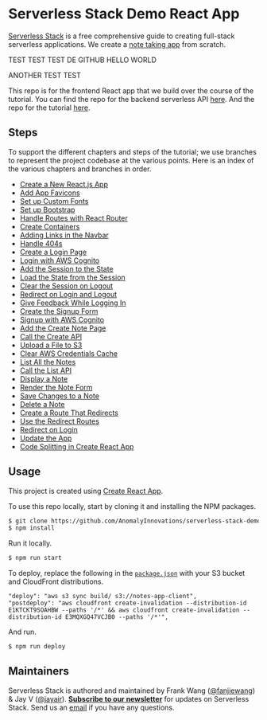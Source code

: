 # Serverless Stack Demo React App

[Serverless Stack](http://serverless-stack.com) is a free comprehensive guide to creating full-stack serverless applications. We create a [note taking app](http://demo.serverless-stack.com) from scratch.

TEST TEST TEST DE GITHUB HELLO WORLD 

ANOTHER TEST TEST

This repo is for the frontend React app that we build over the course of the tutorial. You can find the repo for the backend serverless API [here](https://github.com/AnomalyInnovations/serverless-stack-demo-api). And the repo for the tutorial [here](https://github.com/AnomalyInnovations/serverless-stack-com).

## Steps

To support the different chapters and steps of the tutorial; we use branches to represent the project codebase at the various points. Here is an index of the various chapters and branches in order.

* [Create a New React.js App](https://github.com/forste/serverless-stack-demo-client/tree/c02b1c25f17799d794815b6bd62a1f21db53bfb3/tree/create-a-new-reactjs-app/README.md)
* [Add App Favicons](https://github.com/forste/serverless-stack-demo-client/tree/c02b1c25f17799d794815b6bd62a1f21db53bfb3/tree/add-app-favicons/README.md)
* [Set up Custom Fonts](https://github.com/forste/serverless-stack-demo-client/tree/c02b1c25f17799d794815b6bd62a1f21db53bfb3/tree/setup-custom-fonts/README.md)
* [Set up Bootstrap](https://github.com/forste/serverless-stack-demo-client/tree/c02b1c25f17799d794815b6bd62a1f21db53bfb3/tree/setup-bootstrap/README.md)
* [Handle Routes with React Router](https://github.com/forste/serverless-stack-demo-client/tree/c02b1c25f17799d794815b6bd62a1f21db53bfb3/tree/handle-routes-with-react-router/README.md)
* [Create Containers](https://github.com/forste/serverless-stack-demo-client/tree/c02b1c25f17799d794815b6bd62a1f21db53bfb3/tree/create-containers/README.md)
* [Adding Links in the Navbar](https://github.com/forste/serverless-stack-demo-client/tree/c02b1c25f17799d794815b6bd62a1f21db53bfb3/tree/adding-links-in-the-navbar/README.md)
* [Handle 404s](https://github.com/forste/serverless-stack-demo-client/tree/c02b1c25f17799d794815b6bd62a1f21db53bfb3/tree/handle-404s/README.md)
* [Create a Login Page](https://github.com/forste/serverless-stack-demo-client/tree/c02b1c25f17799d794815b6bd62a1f21db53bfb3/tree/create-a-login-page/README.md)
* [Login with AWS Cognito](https://github.com/forste/serverless-stack-demo-client/tree/c02b1c25f17799d794815b6bd62a1f21db53bfb3/tree/login-with-aws-cognito/README.md)
* [Add the Session to the State](https://github.com/forste/serverless-stack-demo-client/tree/c02b1c25f17799d794815b6bd62a1f21db53bfb3/tree/add-the-session-to-the-state/README.md)
* [Load the State from the Session](https://github.com/forste/serverless-stack-demo-client/tree/c02b1c25f17799d794815b6bd62a1f21db53bfb3/tree/load-the-state-from-the-session/README.md)
* [Clear the Session on Logout](https://github.com/forste/serverless-stack-demo-client/tree/c02b1c25f17799d794815b6bd62a1f21db53bfb3/tree/clear-the-session-on-logout/README.md)
* [Redirect on Login and Logout](https://github.com/forste/serverless-stack-demo-client/tree/c02b1c25f17799d794815b6bd62a1f21db53bfb3/tree/redirect-on-login-and-logout/README.md)
* [Give Feedback While Logging In](https://github.com/forste/serverless-stack-demo-client/tree/c02b1c25f17799d794815b6bd62a1f21db53bfb3/tree/give-feedback-while-logging-in/README.md)
* [Create the Signup Form](https://github.com/forste/serverless-stack-demo-client/tree/c02b1c25f17799d794815b6bd62a1f21db53bfb3/tree/create-the-signup-form/README.md)
* [Signup with AWS Cognito](https://github.com/forste/serverless-stack-demo-client/tree/c02b1c25f17799d794815b6bd62a1f21db53bfb3/tree/signup-with-aws-cognito/README.md)
* [Add the Create Note Page](https://github.com/forste/serverless-stack-demo-client/tree/c02b1c25f17799d794815b6bd62a1f21db53bfb3/tree/add-the-create-note-page/README.md)
* [Call the Create API](https://github.com/forste/serverless-stack-demo-client/tree/c02b1c25f17799d794815b6bd62a1f21db53bfb3/tree/call-the-create-api/README.md)
* [Upload a File to S3](https://github.com/forste/serverless-stack-demo-client/tree/c02b1c25f17799d794815b6bd62a1f21db53bfb3/tree/upload-a-file-to-s3/README.md)
* [Clear AWS Credentials Cache](https://github.com/forste/serverless-stack-demo-client/tree/c02b1c25f17799d794815b6bd62a1f21db53bfb3/tree/clear-aws-credentials-cache/README.md)
* [List All the Notes](https://github.com/forste/serverless-stack-demo-client/tree/c02b1c25f17799d794815b6bd62a1f21db53bfb3/tree/list-all-the-notes/README.md)
* [Call the List API](https://github.com/forste/serverless-stack-demo-client/tree/c02b1c25f17799d794815b6bd62a1f21db53bfb3/tree/call-the-list-api/README.md)
* [Display a Note](https://github.com/forste/serverless-stack-demo-client/tree/c02b1c25f17799d794815b6bd62a1f21db53bfb3/tree/display-a-note/README.md)
* [Render the Note Form](https://github.com/forste/serverless-stack-demo-client/tree/c02b1c25f17799d794815b6bd62a1f21db53bfb3/tree/render-the-note-form/README.md)
* [Save Changes to a Note](https://github.com/forste/serverless-stack-demo-client/tree/c02b1c25f17799d794815b6bd62a1f21db53bfb3/tree/save-changes-to-a-note/README.md)
* [Delete a Note](https://github.com/forste/serverless-stack-demo-client/tree/c02b1c25f17799d794815b6bd62a1f21db53bfb3/tree/delete-a-note/README.md)
* [Create a Route That Redirects](https://github.com/forste/serverless-stack-demo-client/tree/c02b1c25f17799d794815b6bd62a1f21db53bfb3/tree/create-a-route-that-redirects/README.md)
* [Use the Redirect Routes](https://github.com/forste/serverless-stack-demo-client/tree/c02b1c25f17799d794815b6bd62a1f21db53bfb3/tree/use-the-redirect-routes/README.md)
* [Redirect on Login](https://github.com/forste/serverless-stack-demo-client/tree/c02b1c25f17799d794815b6bd62a1f21db53bfb3/tree/redirect-on-login/README.md)
* [Update the App](https://github.com/forste/serverless-stack-demo-client/tree/c02b1c25f17799d794815b6bd62a1f21db53bfb3/tree/update-the-app/README.md)
* [Code Splitting in Create React App](https://github.com/forste/serverless-stack-demo-client/tree/c02b1c25f17799d794815b6bd62a1f21db53bfb3/tree/code-splitting-in-create-react-app/README.md)

## Usage

This project is created using [Create React App](https://github.com/facebookincubator/create-react-app).

To use this repo locally, start by cloning it and installing the NPM packages.

```bash
$ git clone https://github.com/AnomalyInnovations/serverless-stack-demo-client
$ npm install
```

Run it locally.

```bash
$ npm run start
```

To deploy, replace the following in the [`package.json`](https://github.com/forste/serverless-stack-demo-client/tree/c02b1c25f17799d794815b6bd62a1f21db53bfb3/package.json) with your S3 bucket and CloudFront distributions.

```text
"deploy": "aws s3 sync build/ s3://notes-app-client",
"postdeploy": "aws cloudfront create-invalidation --distribution-id E1KTCKT9SOAHBW --paths '/*' && aws cloudfront create-invalidation --distribution-id E3MQXGQ47VCJB0 --paths '/*'",
```

And run.

```bash
$ npm run deploy
```

## Maintainers

Serverless Stack is authored and maintained by Frank Wang \([@fanjiewang](https://twitter.com/fanjiewang)\) & Jay V \([@jayair](https://twitter.com/jayair)\). [**Subscribe to our newsletter**](http://eepurl.com/cEaBlf) for updates on Serverless Stack. Send us an [email](mailto:contact@anoma.ly) if you have any questions.

